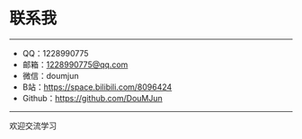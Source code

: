 # 联系我
---
- QQ：1228990775
- 邮箱：1228990775@qq.com
- 微信：doumjun
- B站：https://space.bilibili.com/8096424
- Github：https://github.com/DouMJun

---
欢迎交流学习